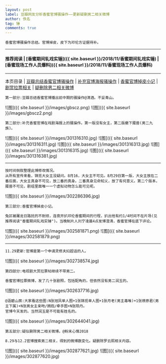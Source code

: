 ```yaml
---
layout: post
label: 豆瓣网友分析香蜜官博骚操作——更新疑删男二相关微博
author: 佚名
tag: 锤
comments: true
---
```


    香蜜官博骚操作总结。官博掉皮，皮下为邓伦方证据待补。

---

#### 推荐阅读 \| [香蜜期间轧戏实锤]({{ site.baseurl }}/2018/11/香蜜期间轧戏实锤) \| [香蜜现场工作人员爆料]({{ site.baseurl }}/2018/11/香蜜现场工作人员爆料) 

---
本页目录 \| [豆瓣总结香蜜官博骚操作](#dxjje) \| [补充官博海报骚操作](#dxjja) \| [香蜜官博掉皮小记](#dxjjb) \| [剧赏拉票相关](#dxjjc) \| [疑删除男二相关微博](#dxjjd)


<a class="anchor" name="dxjje"></a>

    第一部分:豆瓣总结香蜜官博播出前中期的骚操作@清酒。不妥青山。

![图]({{ site.baseurl }}/images/gbscz.png)
![图]({{ site.baseurl }}/images/gbscz2.png)


<a class="anchor" name="dxjja"></a>

    第二部分:补充香蜜官博在戏剧海报上的骚操作。第一版没有女主，第二版撤下魇兽(男二九族)。

![图]({{ site.baseurl }}/images/301316310.jpg)
![图]({{ site.baseurl }}/images/301316311.jpg)
![图]({{ site.baseurl }}/images/301316313.jpg)
![图]({{ site.baseurl }}/images/301316315.jpg)
![图]({{ site.baseurl }}/images/301316381.jpg)

---

    按时间倒叙整理此博修改情况。
    从所有宣传来看，锦觅大女主没疑问。8月16，大女主不可见。8月29日第一版，大女主放在二番后面，大女主真身不可见，放二番的真身。二番真身见命知义，放了有何意义。第二个版本，魇兽不可见，剧组里面唯一一个虚拟动物怎么能可见呢。

![图]({{ site.baseurl }}/images/302286396.jpg)


<a class="anchor" name="dxjjb"></a>

    第三部分:香蜜官博掉皮小记。
    
    兔区被屠龙日路扰的不耐烦，连夜开扒邓伦香蜜期间的行程，扒出他有约1/4时间不在片场(见推荐阅读"香蜜期间轧戏实锤")。当晚制片人刘宁凌晨4点发博澄清，香蜜官博在底下评论。

![图]({{ site.baseurl }}/images/302581871.png)
![图]({{ site.baseurl }}/images/302581879.png)

---
    
    11.29更新:官博是第一个申请灵修夫妇超话的人。

![图]({{ site.baseurl }}/images/302738574.jpg)

<a class="anchor" name="dxjjc"></a>

    第四部分:电视剧大赏拉票帖继续不带男二。
    
    香蜜官博拉票微博，发了几十张剧照，包括配角的，但依然没有男二润玉的。

![图]({{ site.baseurl }}/images/302637716.jpg)

    @涵碧山房:大家看这些图:N张旭凤单人图+1张锦觅单人图+1张月老(男主毒唯)+1张燎原君(男主下属)+N张男女主亲吻/拥抱/牵手图+N张陨丹。
    官博今天发的。当然润玉是不可能有姓名的。

![图]({{ site.baseurl }}/images/302644041.jpg)



<a class="anchor" name="dxjjd"></a>

    第五部分:疑似删除男二相关微博。@粉末心情2018
    
    8.29与12.2官博搜索男二相关，得到的微博数变化。疑删除罗云熙相关内容。
    
![图]({{ site.baseurl }}/images/302877621.jpg)
![图]({{ site.baseurl }}/images/302877620.jpg)


